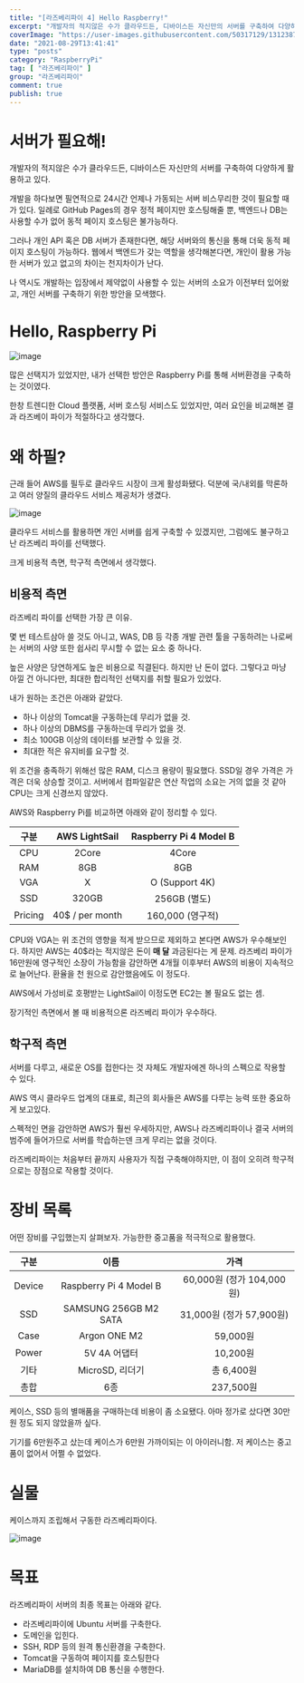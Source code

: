```yaml
---
title: "[라즈베리파이 4] Hello Raspberry!"
excerpt: "개발자의 적지않은 수가 클라우드든, 디바이스든 자신만의 서버를 구축하여 다양하게 활용하고 있다. 개발을 하다보면 필연적으로 24시간 언제나 가동되는 서버 비스무리한 것이 필요할 때가 있다. 일례로 GitHub Pages의 경우 정적 페이지만 호스팅해줄 뿐, 백엔드나 DB는 사용할 수가 없어 동적 페이지 호스팅은 불가능하다. 그러나 개인 API 혹은 DB 서버가 존재한다면, 해당 서버와의 통신을 통해 더욱 동적 페이지 호스팅이 가능하다. 웹에서 백엔드가 갖는 역할을 생각해본다면, 개인이 활용 가능한 서버가 있고 없고의 차이는 천지차이가 난다. 나 역시도 개발하는 입장에서 제약없이 사용할 수 있는 서버의 소요가 이전부터 있어왔고, 개인 서버를 구축하기 위한 방안을 모색했다."
coverImage: "https://user-images.githubusercontent.com/50317129/131238727-666f2aaa-d759-4f62-af73-3856086da73d.png"
date: "2021-08-29T13:41:41"
type: "posts"
category: "RaspberryPi"
tag: [ "라즈베리파이" ]
group: "라즈베리파이"
comment: true
publish: true
---
```


# 서버가 필요해!

개발자의 적지않은 수가 클라우드든, 디바이스든 자신만의 서버를 구축하여 다양하게 활용하고 있다.

개발을 하다보면 필연적으로 24시간 언제나 가동되는 서버 비스무리한 것이 필요할 때가 있다. 일례로 GitHub Pages의 경우 정적 페이지만 호스팅해줄 뿐, 백엔드나 DB는 사용할 수가 없어 동적 페이지 호스팅은 불가능하다.

그러나 개인 API 혹은 DB 서버가 존재한다면, 해당 서버와의 통신을 통해 더욱 동적 페이지 호스팅이 가능하다. 웹에서 백엔드가 갖는 역할을 생각해본다면, 개인이 활용 가능한 서버가 있고 없고의 차이는 천지차이가 난다.

나 역시도 개발하는 입장에서 제약없이 사용할 수 있는 서버의 소요가 이전부터 있어왔고, 개인 서버를 구축하기 위한 방안을 모색했다.

# Hello, Raspberry Pi

![image](https://user-images.githubusercontent.com/50317129/131238727-666f2aaa-d759-4f62-af73-3856086da73d.png)

많은 선택지가 있었지만, 내가 선택한 방안은 <span class="pink-700">Raspberry Pi</span>를 통해 서버환경을 구축하는 것이였다.

한창 트렌디한 <span class="orange-500">Cloud</span> 플랫폼, 서버 호스팅 서비스도 있었지만, 여러 요인을 비교해본 결과 라즈베이 파이가 적절하다고 생각했다.

# 왜 하필?

근래 들어 AWS를 필두로 클라우드 시장이 크게 활성화됐다. 덕분에 국/내외를 막론하고 여러 양질의 클라우드 서비스 제공처가 생겼다.

![image](https://user-images.githubusercontent.com/50317129/131238859-18b9cccd-4d6b-4e38-b279-c0faa66d4815.png)

클라우드 서비스를 활용하면 개인 서버를 쉽게 구축할 수 있겠지만, 그럼에도 불구하고 난 라즈베리 파이를 선택했다.

크게 비용적 측면, 학구적 측면에서 생각했다.

## 비용적 측면

라즈베리 파이를 선택한 가장 큰 이유.

몇 번 테스트삼아 쓸 것도 아니고, WAS, DB 등 각종 개발 관련 툴을 구동하려는 나로써는 서버의 사양 또한 쉽사리 무시할 수 없는 요소 중 하나다.

높은 사양은 당연하게도 높은 비용으로 직결된다. 하지만 난 돈이 없다. 그렇다고 마냥 아낄 건 아니다만, 최대한 합리적인 선택지를 취할 필요가 있었다.

내가 원하는 조건은 아래와 같았다.

* 하나 이상의 Tomcat을 구동하는데 무리가 없을 것.
* 하나 이상의 DBMS를 구동하는데 무리가 없을 것.
* 최소 100GB 이상의 데이터를 보관할 수 있을 것.
* 최대한 적은 유지비를 요구할 것.

위 조건을 충족하기 위해선 많은 RAM, 디스크 용량이 필요했다. SSD일 경우 가격은 가격은 더욱 상승할 것이고. 서버에서 컴파일같은 연산 작업의 소요는 거의 없을 것 같아 CPU는 크게 신경쓰지 않았다.

<span class="orange-500">AWS</span>와 <span class="pink-700">Raspberry Pi</span>를 비교하면 아래와 같이 정리할 수 있다.

|  구분   | <span class="orange-500">AWS LightSail</span> | <span class="pink-700">Raspberry Pi 4 Model B</span> |
| :-----: | :-------------------------------------------: | :--------------------------------------------------: |
|   CPU   |                     2Core                     |                        4Core                         |
|   RAM   |                      8GB                      |                         8GB                          |
|   VGA   |                       X                       |                    O (Support 4K)                    |
|   SSD   |                     320GB                     |                     256GB (별도)                     |
| Pricing |                40$ / per month                |                   160,000 (영구적)                   |

CPU와 VGA는 위 조건의 영향을 적게 받으므로 제외하고 본다면 AWS가 우수해보인다. 하지만 AWS는 40$라는 적지않은 돈이 **매 달** 과금된다는 게 문제. 라즈베리 파이가 16만원에 영구적인 소장이 가능함을 감안하면 4개월 이후부터 AWS의 비용이 지속적으로 늘어난다. 환율을 천 원으로 감안했음에도 이 정도다.

AWS에서 가성비로 호평받는 LightSail이 이정도면 EC2는 볼 필요도 없는 셈.

장기적인 측면에서 볼 때 비용적으론 라즈베리 파이가 우수하다.

## 학구적 측면

서버를 다루고, 새로운 OS를 접한다는 것 자체도 개발자에겐 하나의 스펙으로 작용할 수 있다.

AWS 역시 클라우드 업계의 대표로, 최근의 회사들은 AWS를 다루는 능력 또한 중요하게 보고있다.

스펙적인 면을 감안하면 AWS가 훨씬 우세하지만, AWS나 라즈베리파이나 결국 서버의 범주에 들어가므로 서버를 학습하는덴 크게 무리는 없을 것이다.

라즈베리파이는 처음부터 끝까지 사용자가 직접 구축해야하지만, 이 점이 오히려 학구적으로는 장점으로 작용할 것이다.

# 장비 목록

어떤 장비를 구입했는지 살펴보자. 가능한한 중고품을 적극적으로 활용했다.

|  구분  |          이름          |                          가격                           |
| :----: | :--------------------: | :-----------------------------------------------------: |
| Device | Raspberry Pi 4 Model B | 60,000원 <span class="grey-600">(정가 104,000원)</span> |
|  SSD   | SAMSUNG 256GB M2 SATA  | 31,000원 <span class="grey-600">(정가 57,900원)</span>  |
|  Case  |      Argon ONE M2      |                        59,000원                         |
| Power  |      5V 4A 어댑터      |                        10,200원                         |
|  기타  |    MicroSD, 리더기     |                       총 6,400원                        |
|  총합  |          6종           |                        237,500원                        |

케이스, SSD 등의 별매품을 구매하는데 비용이 좀 소요됐다. 아마 정가로 샀다면 30만원 정도 되지 않았을까 싶다.

기기를 6만원주고 샀는데 케이스가 6만원 가까이되는 이 아이러니함. 저 케이스는 중고품이 없어서 어쩔 수 없었다.

# 실물

케이스까지 조립해서 구동한 라즈베리파이다.

![image](https://user-images.githubusercontent.com/50317129/131309644-69d69416-12e9-4fd6-95fc-3f1909289387.png)

# 목표

라즈베리파이 서버의 최종 목표는 아래와 같다.

* 라즈베리파이에 Ubuntu 서버를 구축한다.
* 도메인을 입힌다.
* SSH, RDP 등의 원격 통신환경을 구축한다.
* Tomcat을 구동하여 페이지를 호스팅한다
* MariaDB를 설치하여 DB 통신을 수행한다.